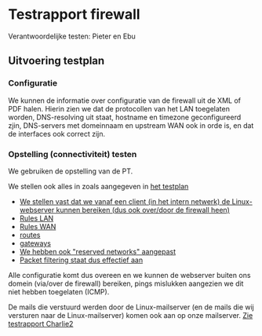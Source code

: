 # Testrapport firewall

Verantwoordelijke testen: Pieter en Ebu

## Uitvoering testplan

### Configuratie

We kunnen de informatie over configuratie van de firewall uit de XML of PDF halen. Hierin zien we dat de protocollen van het LAN toegelaten worden, DNS-resolving uit staat, hostname en timezone geconfigureerd zjin, DNS-servers met domeinnaam en upstream WAN ook in orde is, en dat de interfaces ook correct zijn.


### Opstelling (connectiviteit) testen

We gebruiken de opstelling van de PT.

We stellen ook alles in zoals aangegeven in [het testplan](https://github.com/HoGentTIN/p3ops-red/blob/master/Firewall/testen/Testplan.md)

- [We stellen vast dat we vanaf een client (in het intern netwerk) de Linux-webserver kunnen bereiken (dus ook over/door de firewall heen)](w13/webserver_linux.PNG)
- [Rules LAN](w13/RULES_LAN.pdf)
- [Rules WAN](w13/RULES_WAN.pdf)
- [routes](w13/routes.pdf)
- [gateways](w13/routes2.pdf)
- [We hebben ook "reserved networks" aangepast](w13/3.PNG)
- [Packet filtering staat dus effectief aan](w13/2.PNG)

Alle configuratie komt dus overeen en we kunnen de webserver buiten ons domein (via/over de firewall) bereiken, pings mislukken aangezien we dit niet hebben toegelaten (ICMP).

De mails die verstuurd werden door de Linux-mailserver (en de mails die wij versturen naar de Linux-mailserver) komen ook aan op onze mailserver. [Zie testrapport Charlie2](https://github.com/HoGentTIN/p3ops-red/blob/master/TESTRAPPORTEN%20RELEASE/Testrapport_Charlie2.md)
